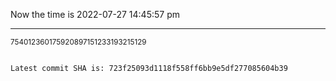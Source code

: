 Now the time is 2022-07-27 14:45:57 pm

---

<small>754012360175920897151233193215129</small>

```txt

Latest commit SHA is: 723f25093d1118f558ff6bb9e5df277085604b39
```
